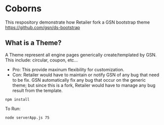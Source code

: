 # Coborns

This respository demonstrate how Retailer fork a GSN bootstrap theme https://github.com/gsn/ds-bootstrap

## What is a Theme?
A Theme represent all engine pages generically create/templated by GSN.  This include: circular, coupon, etc...

* Pro: This provide maxinum flexibility for customization.
* Con: Retailer would have to maintain or notify GSN of any bug that need to be fix.  GSN automatically fix any bug that occur on the generic theme; but since this is a fork, Retailer would have to manage any bug result from the template.

```
npm install
```

To Run:

```
node serverApp.js 75
```
